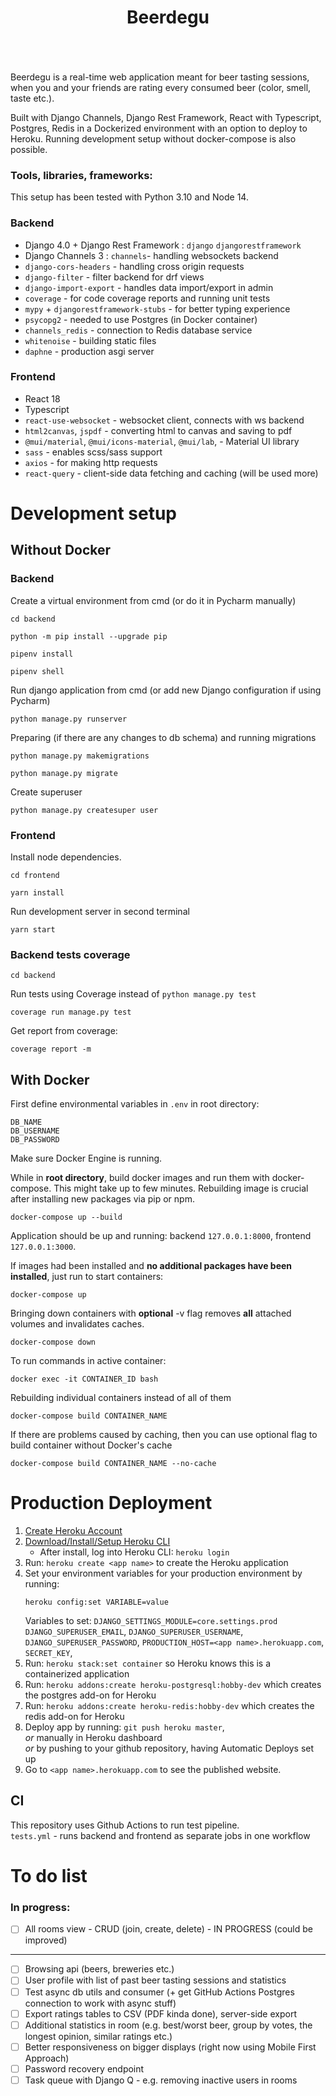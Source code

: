 <div align="center" style="padding-bottom: 20px">
    <h1>Beerdegu</h1>
    <img src="https://img.shields.io/badge/Python-14354C?style=for-the-badge&logo=python&logoColor=white" alt=""/>
    <img src="https://img.shields.io/badge/Django-092E20?style=for-the-badge&logo=django&logoColor=white" alt=""/>
    <img src="https://img.shields.io/badge/TypeScript-007ACC?style=for-the-badge&logo=typescript&logoColor=white" alt=""/>
    <img src="https://img.shields.io/badge/React-20232A?style=for-the-badge&logo=react&logoColor=61DAFB" alt=""/>
    <img src="https://img.shields.io/badge/Sass-CC6699?style=for-the-badge&logo=sass&logoColor=white" alt=""/>
    <img src="https://img.shields.io/badge/MUI-0081CB?style=for-the-badge&logo=mui&logoColor=white" alt=""/>
    <img src="https://img.shields.io/badge/PostgreSQL-316192?style=for-the-badge&logo=postgresql&logoColor=white" alt=""/>
    <img src="https://img.shields.io/badge/Redis-%23DD0031.svg?&style=for-the-badge&logo=redis&logoColor=white" alt=""/>
    <img src="https://img.shields.io/badge/Docker-008FCC?style=for-the-badge&logo=docker&logoColor=white" alt=""/>
    <img src="https://img.shields.io/badge/Heroku-430098?style=for-the-badge&logo=heroku&logoColor=white" alt=""/>
</div>

Beerdegu is a real-time web application meant for beer tasting sessions, when
you and your friends are rating every consumed beer (color, smell, taste etc.).

Built with Django Channels, Django Rest Framework, React with Typescript,
Postgres, Redis in a Dockerized environment
with an option to deploy to Heroku. Running development setup
without docker-compose is also possible.

### Tools, libraries, frameworks:

This setup has been tested with Python 3.10 and Node 14.

### Backend

- Django 4.0 + Django Rest Framework : `django` `djangorestframework`
- Django Channels 3 : `channels`- handling websockets backend
- `django-cors-headers` - handling cross origin requests
- `django-filter` - filter backend for drf views
- `django-import-export` - handles data import/export in admin
- `coverage` - for code coverage reports and running unit tests
- `mypy` + `djangorestframework-stubs` - for better typing experience
- `psycopg2` - needed to use Postgres (in Docker container)
- `channels_redis` - connection to Redis database service
- `whitenoise` - building static files
- `daphne` - production asgi server

### Frontend

- React 18
- Typescript
- `react-use-websocket` - websocket client, connects with ws backend
- `html2canvas`, `jspdf` - converting html to canvas and saving to pdf
- `@mui/material`, `@mui/icons-material`, `@mui/lab`, - Material UI library
- `sass` - enables scss/sass support
- `axios` - for making http requests
- `react-query` - client-side data fetching and caching (will be used more)

# Development setup

## Without Docker

### Backend

Create a virtual environment from cmd (or do it in Pycharm manually)

```shell script
cd backend

python -m pip install --upgrade pip

pipenv install

pipenv shell
```

Run django application from cmd (or add new Django configuration if using Pycharm)

```shell script
python manage.py runserver
```

Preparing (if there are any changes to db schema) and running migrations

```shell script
python manage.py makemigrations

python manage.py migrate
```

Create superuser

```shell script
python manage.py createsuper user
```

### Frontend

Install node dependencies.

```shell script
cd frontend

yarn install
```

Run development server in second terminal

```shell script
yarn start
```

### Backend tests coverage

```shell script
cd backend
```

Run tests using Coverage instead of `python manage.py test`

```shell script
coverage run manage.py test
```

Get report from coverage:

```shell script
coverage report -m
```

## With Docker

First define environmental variables in `.env` in root directory:

```
DB_NAME
DB_USERNAME
DB_PASSWORD
```

Make sure Docker Engine is running.

While in **root directory**, build docker images and run them with docker-compose. This might take up to few minutes.
Rebuilding image is crucial after installing new packages via pip or npm.

```shell script
docker-compose up --build
```

Application should be up and running: backend `127.0.0.1:8000`, frontend `127.0.0.1:3000`.

If images had been installed and **no additional packages have been installed**, just run to start containers:

```shell script
docker-compose up
```

Bringing down containers with **optional** -v flag removes **all** attached volumes and invalidates caches.

```shell script
docker-compose down
```

To run commands in active container:

```shell script
docker exec -it CONTAINER_ID bash
```

Rebuilding individual containers instead of all of them

```shell
docker-compose build CONTAINER_NAME
```

If there are problems caused by caching, then you can use optional flag to build container without Docker's cache

```shell
docker-compose build CONTAINER_NAME --no-cache
```

# Production Deployment

1) [Create Heroku Account](https://signup.heroku.com/dc)
2) [Download/Install/Setup Heroku CLI](https://devcenter.heroku.com/articles/heroku-cli#download-and-install)  
   - After install, log into Heroku CLI: `heroku login`
3) Run: `heroku create <app name>` to create the Heroku application
4) Set your environment variables for your production environment by running:  
   ```
   heroku config:set VARIABLE=value
   ```  
   Variables to set: `DJANGO_SETTINGS_MODULE=core.settings.prod` `DJANGO_SUPERUSER_EMAIL`,
   `DJANGO_SUPERUSER_USERNAME`, `DJANGO_SUPERUSER_PASSWORD`, `PRODUCTION_HOST=<app name>.herokuapp.com`,
   `SECRET_KEY`,
5) Run: `heroku stack:set container` so Heroku knows this is a containerized application
6) Run: `heroku addons:create heroku-postgresql:hobby-dev` which creates the postgres add-on for Heroku
7) Run: `heroku addons:create heroku-redis:hobby-dev` which creates the redis add-on for Heroku
8) Deploy app by running: `git push heroku master`,  
   *or* manually in Heroku dashboard  
   *or* by pushing to your github repository, having Automatic Deploys set up
9) Go to `<app name>.herokuapp.com` to see the published website.

## CI

This repository uses Github Actions to run test pipeline.  
`tests.yml` - runs backend and frontend as separate jobs in one workflow

# To do list

### In progress:

- [ ] All rooms view - CRUD (join, create, delete) - IN PROGRESS (could be improved)

---

- [ ] Browsing api (beers, breweries etc.)
- [ ] User profile with list of past beer tasting sessions and statistics
- [ ] Test async db utils and consumer (+ get GitHub Actions Postgres connection to work with async stuff)
- [ ] Export ratings tables to CSV (PDF kinda done), server-side export
- [ ] Additional statistics in room (e.g. best/worst beer, group by votes, the longest opinion, similar ratings etc.)
- [ ] Better responsiveness on bigger displays (right now using Mobile First Approach)
- [ ] Password recovery endpoint
- [ ] Task queue with Django Q - e.g. removing inactive users in rooms
